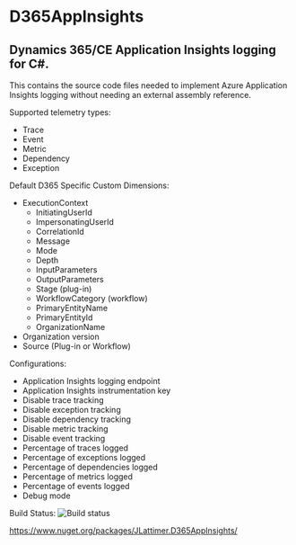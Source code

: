 # D365AppInsights
## Dynamics 365/CE Application Insights logging for C#.

This contains the source code files needed to implement Azure Application Insights logging without needing an external assembly reference.

Supported telemetry types:
* Trace 
* Event 
* Metric
* Dependency 
* Exception

Default D365 Specific Custom Dimensions:
* ExecutionContext
  * InitiatingUserId 
  * ImpersonatingUserId 
  * CorrelationId 
  * Message 
  * Mode 
  * Depth 
  * InputParameters
  * OutputParameters
  * Stage (plug-in)
  * WorkflowCategory (workflow)
  * PrimaryEntityName 
  * PrimaryEntityId 
  * OrganizationName 
* Organization version
* Source (Plug-in or Workflow)

Configurations:
* Application Insights logging endpoint 
* Application Insights instrumentation key
* Disable trace tracking 
* Disable exception tracking 
* Disable dependency tracking 
* Disable metric tracking 
* Disable event tracking 
* Percentage of traces logged 
* Percentage of exceptions logged 
* Percentage of dependencies logged 
* Percentage of metrics logged 
* Percentage of events logged 
* Debug mode

Build Status:  ![Build status](https://jlattimer.visualstudio.com/_apis/public/build/definitions/361a4432-eb0a-46be-bead-c7412245eeae/25/badge)

https://www.nuget.org/packages/JLattimer.D365AppInsights/
